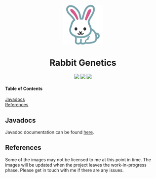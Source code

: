 <p align="center"><img src="img/rabbit.png"/></p><h1 align="center">Rabbit Genetics</h1>

<p align="center">
  <img src="https://github.com/JolonB/RabbitGenetics/workflows/code%20checking/badge.svg?branch=master"/>
  <img src="https://github.com/JolonB/RabbitGenetics/workflows/junit%20testing/badge.svg?branch=master"/>
  <img src="https://github.com/JolonB/RabbitGenetics/workflows/50%25%20test%20coverage/badge.svg?branch=master"/>
</p>

#### Table of Contents
[Javadocs](#javadocs)  
[References](#references)

<a name="javadocs"></a>
## Javadocs
Javadoc documentation can be found [here](https://jolonb.github.io/RabbitGenetics).

<a name="references"></a>
## References
Some of the images may not be licensed to me at this point in time. The images will be updated when the project leaves the work-in-progress phase. Please get in touch with me if there are any issues.
